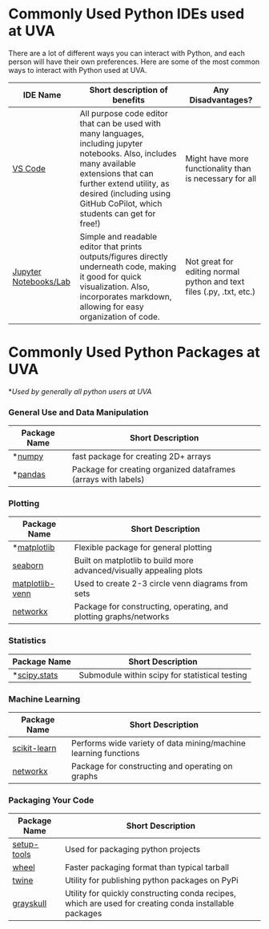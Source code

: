# Commonly Used Python IDEs used at UVA

There are a lot of different ways you can interact with Python, and each person will have their own preferences. Here are some of the most common ways to interact with Python used at UVA.

| IDE Name | Short description of benefits | Any Disadvantages? |
|----------|------------|---------------|
| [VS Code](https://code.visualstudio.com/) | All purpose code editor that can be used with many languages, including jupyter notebooks. Also, includes many available extensions that can further extend utility, as desired (including using GitHub CoPilot, which students can get for free!)| Might have more functionality than is necessary for all |
| [Jupyter Notebooks/Lab](https://jupyter.org/) | Simple and readable editor that prints outputs/figures directly underneath code, making it good for quick visualization. Also, incorporates markdown, allowing for easy organization of code. | Not great for editing normal python and text files (.py, .txt, etc.) 


# Commonly Used Python Packages at UVA 

**Used by generally all python users at UVA*
### General Use and Data Manipulation
|Package Name | Short Description |
|--------------|-------------------|
| *[numpy](https://numpy.org/) | fast package for creating 2D+ arrays | 
| *[pandas](https://pandas.pydata.org/) | Package for creating organized dataframes (arrays with labels) |




### Plotting
|Package Name | Short Description | 
|--------------|-------------------|
| *[matplotlib](https://matplotlib.org/) | Flexible package for general plotting |
| [seaborn](https://pandas.pydata.org/) | Built on matplotlib to build more advanced/visually appealing plots |
| [matplotlib-venn](https://pypi.org/project/matplotlib-venn/) | Used to create 2-3 circle venn diagrams from sets |
| [networkx](https://networkx.org/) | Package for constructing, operating, and plotting graphs/networks |

### Statistics
|Package Name | Short Description | 
|--------------|-------------------|
| *[scipy.stats](https://docs.scipy.org/doc/scipy/tutorial/stats.html) | Submodule within scipy for statistical testing |


### Machine Learning
|Package Name | Short Description | 
|--------------|-------------------|
| [scikit-learn](https://scikit-learn.org/stable/index.html) | Performs wide variety of data mining/machine learning functions |
| [networkx](https://networkx.org/) | Package for constructing and operating on graphs |



### Packaging Your Code

| Package Name | Short Description | 
|--------------|-------------------|
| [setup-tools](https://setuptools.pypa.io/en/latest/) | Used for packaging python projects |
| [wheel](https://wheel.readthedocs.io/en/stable/) | Faster packaging format than typical tarball |
| [twine](https://twine.readthedocs.io/en/latest/) | Utility for publishing python packages on PyPi  |
| [grayskull](https://pypi.org/project/grayskull/) | Utility for quickly constructing conda recipes, which are used for creating conda installable packages |